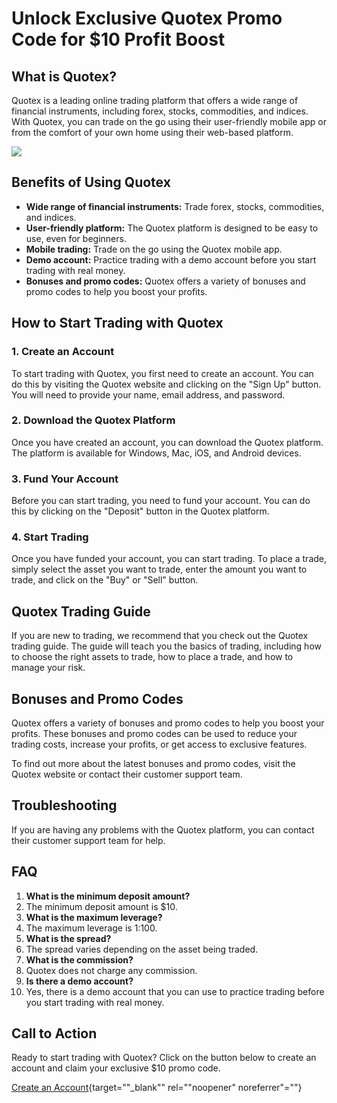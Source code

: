 # Unlock Exclusive Quotex Promo Code for \$10 Profit Boost

## What is Quotex?

Quotex is a leading online trading platform that offers a wide range of
financial instruments, including forex, stocks, commodities, and
indices. With Quotex, you can trade on the go using their user-friendly
mobile app or from the comfort of your own home using their web-based
platform.

[![](https://static.quotex.io/files/4_en/300_250.jpg)](https://traff.sbs/brokerqxlid)

## Benefits of Using Quotex

-   **Wide range of financial instruments:** Trade forex, stocks,
    commodities, and indices.
-   **User-friendly platform:** The Quotex platform is designed to be
    easy to use, even for beginners.
-   **Mobile trading:** Trade on the go using the Quotex mobile app.
-   **Demo account:** Practice trading with a demo account before you
    start trading with real money.
-   **Bonuses and promo codes:** Quotex offers a variety of bonuses and
    promo codes to help you boost your profits.

## How to Start Trading with Quotex

### 1. Create an Account

To start trading with Quotex, you first need to create an account. You
can do this by visiting the Quotex website and clicking on the "Sign
Up" button. You will need to provide your name, email address, and
password.

### 2. Download the Quotex Platform

Once you have created an account, you can download the Quotex platform.
The platform is available for Windows, Mac, iOS, and Android devices.

### 3. Fund Your Account

Before you can start trading, you need to fund your account. You can do
this by clicking on the "Deposit" button in the Quotex platform.

### 4. Start Trading

Once you have funded your account, you can start trading. To place a
trade, simply select the asset you want to trade, enter the amount you
want to trade, and click on the "Buy" or "Sell" button.

## Quotex Trading Guide

If you are new to trading, we recommend that you check out the Quotex
trading guide. The guide will teach you the basics of trading, including
how to choose the right assets to trade, how to place a trade, and how
to manage your risk.

## Bonuses and Promo Codes

Quotex offers a variety of bonuses and promo codes to help you boost
your profits. These bonuses and promo codes can be used to reduce your
trading costs, increase your profits, or get access to exclusive
features.

To find out more about the latest bonuses and promo codes, visit the
Quotex website or contact their customer support team.

## Troubleshooting

If you are having any problems with the Quotex platform, you can contact
their customer support team for help.

## FAQ

1.  **What is the minimum deposit amount?**
2.  The minimum deposit amount is \$10.
3.  **What is the maximum leverage?**
4.  The maximum leverage is 1:100.
5.  **What is the spread?**
6.  The spread varies depending on the asset being traded.
7.  **What is the commission?**
8.  Quotex does not charge any commission.
9.  **Is there a demo account?**
10. Yes, there is a demo account that you can use to practice trading
    before you start trading with real money.

## Call to Action

Ready to start trading with Quotex? Click on the button below to create
an account and claim your exclusive \$10 promo code.

[Create an
Account](\%22https://traff.sbs/brokerqxsignup\%22){target=""_blank""
rel=""noopener" noreferrer"=""}

